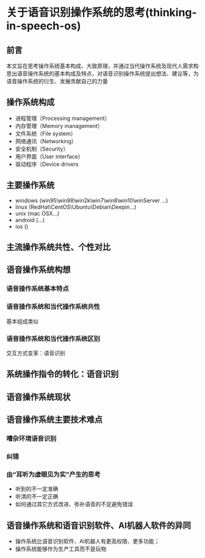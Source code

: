 # 关于语音识别操作系统的思考(thinking-in-speech-os)
## 前言
本文旨在思考操作系统基本构成、大致原理，并通过当代操作系统及现代人需求构思出语音操作系统的基本构成及特点，对语音识别操作系统提出想法、建议等，为语音操作系统的衍生、发展贡献自己的力量

## 操作系统构成

  - 进程管理（Processing management）
  - 内存管理（Memory management）
  - 文件系统（File system）
  - 网络通讯（Networking）
  - 安全机制（Security）
  - 用户界面（User interface）
  - 驱动程序（Device drivers
  
## 主要操作系统

- windows  (win95\win98\win2k\win7\win8\win10\winServer ...)
- linux  (RedHat\CentOS\Ubuntu\Debian\Deepin...)
- unix (mac OSX...)
- android (...)
- ios ()

## 主流操作系统共性、个性对比

## 语音操作系统构想

### 语音操作系统基本特点

### 语音操作系统和当代操作系统共性
基本组成类似

### 语音操作系统和当代操作系统区别
交互方式变革：语音识别

## 系统操作指令的转化：语音识别

## 语音操作系统现状

## 语音操作系统主要技术难点
### 嘈杂环境语音识别
### 纠错
### 由“耳听为虚眼见为实”产生的思考
- 听到的不一定准确
- 听清的不一定正确
- 如何通过其它方式改进、弥补语音的不足避免错误

## 语音操作系统和语音识别软件、AI机器人软件的异同
- 操作系统比语音识别软件、AI机器人有更高权限、更多功能；
- 操作系统能够作为生产工具而不是玩物





